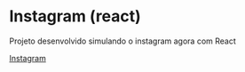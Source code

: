 # Instagram (react)

Projeto desenvolvido simulando o instagram agora com React

[Instagram](https://projeto7-instagramreact-milenamed.vercel.app/)
